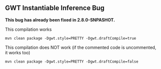 ## GWT Instantiable Inference Bug

**This bug has already been fixed in 2.8.0-SNPASHOT.**

This compilation works 

    mvn clean package -Dgwt.style=PRETTY -Dgwt.draftCompile=true
    
This compilation does NOT work (if the commented code is uncommented, it works too)

    mvn clean package -Dgwt.style=PRETTY -Dgwt.draftCompile=false
    
